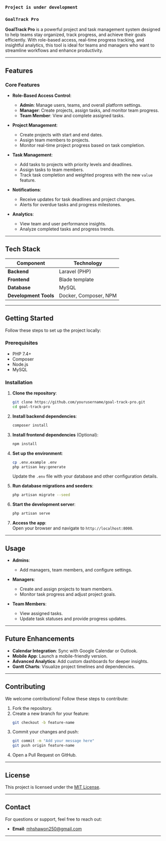 ### **`Project is under development`**  

### **`GoalTrack Pro`**  

**GoalTrack Pro** is a powerful project and task management system designed to help teams stay organized, track progress, and achieve their goals efficiently. With role-based access, real-time progress tracking, and insightful analytics, this tool is ideal for teams and managers who want to streamline workflows and enhance productivity.  

---

## **Features**  

### **Core Features**  
- **Role-Based Access Control**:  
  - **Admin**: Manage users, teams, and overall platform settings.  
  - **Manager**: Create projects, assign tasks, and monitor team progress.  
  - **Team Member**: View and complete assigned tasks.  

- **Project Management**:  
  - Create projects with start and end dates.  
  - Assign team members to projects.  
  - Monitor real-time project progress based on task completion.  

- **Task Management**:  
  - Add tasks to projects with priority levels and deadlines.  
  - Assign tasks to team members.  
  - Track task completion and weighted progress with the new `value` feature.  

- **Notifications**:  
  - Receive updates for task deadlines and project changes.  
  - Alerts for overdue tasks and progress milestones.  

- **Analytics**:  
  - View team and user performance insights.  
  - Analyze completed tasks and progress trends.  

---

## **Tech Stack**  

| **Component**      | **Technology**             |  
|---------------------|----------------------------|  
| **Backend**         | Laravel (PHP)             |  
| **Frontend**        | Blade template       |  
| **Database**        | MySQL                     |  
| **Development Tools** | Docker, Composer, NPM   |  

---

## **Getting Started**  

Follow these steps to set up the project locally:  

### **Prerequisites**  
- PHP 7.4+  
- Composer  
- Node.js  
- MySQL  

### **Installation**  

1. **Clone the repository**:  
   ```bash
   git clone https://github.com/yourusername/goal-track-pro.git
   cd goal-track-pro
   ```  

2. **Install backend dependencies**:  
   ```bash
   composer install
   ```  

3. **Install frontend dependencies** (Optional):  
   ```bash
   npm install
   ```  

4. **Set up the environment**:  
   ```bash
   cp .env.example .env
   php artisan key:generate
   ```  
   Update the `.env` file with your database and other configuration details.  

5. **Run database migrations and seeders**:  
   ```bash
   php artisan migrate --seed
   ```  

6. **Start the development server**:  
   ```bash
   php artisan serve
   ```  

7. **Access the app**:  
   Open your browser and navigate to `http://localhost:8000`.  

---

## **Usage**  

- **Admins**:  
  - Add managers, team members, and configure settings.  

- **Managers**:  
  - Create and assign projects to team members.  
  - Monitor task progress and adjust project goals.  

- **Team Members**:  
  - View assigned tasks.  
  - Update task statuses and provide progress updates.  

---

## **Future Enhancements**  

- **Calendar Integration**: Sync with Google Calendar or Outlook.  
- **Mobile App**: Launch a mobile-friendly version.  
- **Advanced Analytics**: Add custom dashboards for deeper insights.  
- **Gantt Charts**: Visualize project timelines and dependencies.  

---

## **Contributing**  

We welcome contributions! Follow these steps to contribute:  

1. Fork the repository.  
2. Create a new branch for your feature:  
   ```bash
   git checkout -b feature-name
   ```  
3. Commit your changes and push:  
   ```bash
   git commit -m "Add your message here"  
   git push origin feature-name
   ```  
4. Open a Pull Request on GitHub.  

---

## **License**  

This project is licensed under the [MIT License](LICENSE).  

---

## **Contact**  

For questions or support, feel free to reach out:  
- **Email**: mhshawon250@gmail.com  

---  

